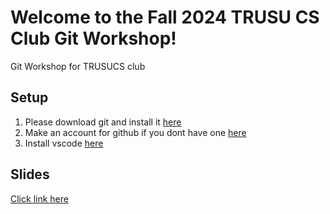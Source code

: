 # Welcome to the Fall 2024 TRUSU CS Club Git Workshop!
Git Workshop for TRUSUCS club

## Setup
1. Please download git and install it [here](https://git-scm.com/downloads)
1. Make an account for github if you dont have one [here](https://github.com/join)
1. Install vscode [here](https://code.visualstudio.com/download)

## Slides
[Click link here](https://docs.google.com/presentation/d/1AYO-mRzvOjumAGcQk80a2RxZaAh4XEnZNPdLAdXrIX4/edit?usp=sharing)

